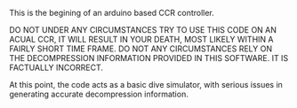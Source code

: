 This is the begining of an arduino based CCR controller. 

DO NOT UNDER ANY CIRCUMSTANCES TRY TO USE THIS CODE ON AN ACUAL CCR, IT WILL RESULT IN YOUR DEATH, MOST LIKELY WITHIN A FAIRLY SHORT TIME FRAME.
DO NOT ANY CIRCUMSTANCES RELY ON THE DECOMPRESSION INFORMATION PROVIDED IN THIS SOFTWARE. IT IS FACTUALLY INCORRECT.

At this point, the code acts as a basic dive simulator, with serious issues in generating accurate decompression information. 
